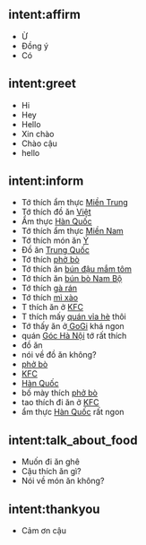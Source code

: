 ## intent:affirm
- Ừ
- Đồng ý
- Có

## intent:greet
- Hi
- Hey
- Hello
- Xin chào
- Chào cậu
- hello

## intent:inform
- Tớ thích ẩm thực [Miền Trung](favorite_cuisine)
- Tớ thích đồ ăn [Việt](favorite_cuisine)
- Ẩm thực [Hàn Quốc](favorite_cuisine)
- Tớ thích ẩm thực [Miền Nam](favorite_cuisine)
- Tớ thích món ăn [Ý](favorite_cuisine)
- Đồ ăn [Trung Quốc](favorite_cuisine)
- Tớ thích [phở bò](favorite_food)
- Tớ thích ăn [bún đậu mắm tôm](favorite_food)
- Tớ thích ăn [bún bò Nam Bộ](favorite_food)
- Tớ thích [gà rán](favorite_food)
- Tớ thích [mì xào](favorite_food)
- T thích ăn ở [KFC](favorite_restaurant)
- T thích mấy [quán vỉa hè](favorite_restaurant) thôi
- Tớ thấy ăn ở[ GoGi](favorite_restaurant) khá ngon
- quán [Góc Hà Nội](favorite_restaurant) tớ rất thích
- đồ ăn
- nói về đồ ăn không?
- [phở bò](favorite_food)
- [KFC](favorite_restaurant)
- [Hàn Quốc](favorite_cuisine)
- bố mày thích [phở bò](favorite_food)
- tao thích đi ăn ở [KFC](favorite_restaurant)
- ẩm thực [Hàn Quốc](favorite_cuisine) rất ngon

## intent:talk_about_food
- Muốn đi ăn ghê
- Cậu thích ăn gì?
- Nói về món ăn không?

## intent:thankyou
- Cảm ơn cậu
